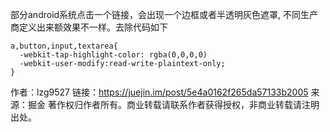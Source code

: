 部分android系统点击一个链接，会出现一个边框或者半透明灰色遮罩, 不同生产商定义出来额效果不一样。去除代码如下

```
a,button,input,textarea{
  -webkit-tap-highlight-color: rgba(0,0,0,0)
  -webkit-user-modify:read-write-plaintext-only; 
}
```



作者：lzg9527
链接：https://juejin.im/post/5e4a0162f265da57133b2005
来源：掘金
著作权归作者所有。商业转载请联系作者获得授权，非商业转载请注明出处。

